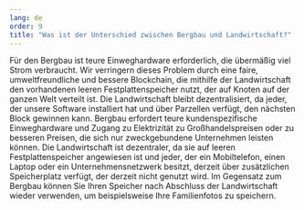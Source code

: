 ```yaml
---
lang: de
order: 9
title: "Was ist der Unterschied zwischen Bergbau und Landwirtschaft?"
---
```


Für den Bergbau ist teure Einweghardware erforderlich, die übermäßig viel Strom verbraucht. Wir verringern dieses Problem durch eine faire, umweltfreundliche und bessere Blockchain, die mithilfe der Landwirtschaft den vorhandenen leeren Festplattenspeicher nutzt, der auf Knoten auf der ganzen Welt verteilt ist. Die Landwirtschaft bleibt dezentralisiert, da jeder, der unsere Software installiert hat und über Parzellen verfügt, den nächsten Block gewinnen kann. Bergbau erfordert teure kundenspezifische Einweghardware und Zugang zu Elektrizität zu Großhandelspreisen oder zu besseren Preisen, die sich nur zweckgebundene Unternehmen leisten können. Die Landwirtschaft ist dezentraler, da sie auf leeren Festplattenspeicher angewiesen ist und jeder, der ein Mobiltelefon, einen Laptop oder ein Unternehmensnetzwerk besitzt, derzeit über zusätzlichen Speicherplatz verfügt, der derzeit nicht genutzt wird. Im Gegensatz zum Bergbau können Sie Ihren Speicher nach Abschluss der Landwirtschaft wieder verwenden, um beispielsweise Ihre Familienfotos zu speichern.
